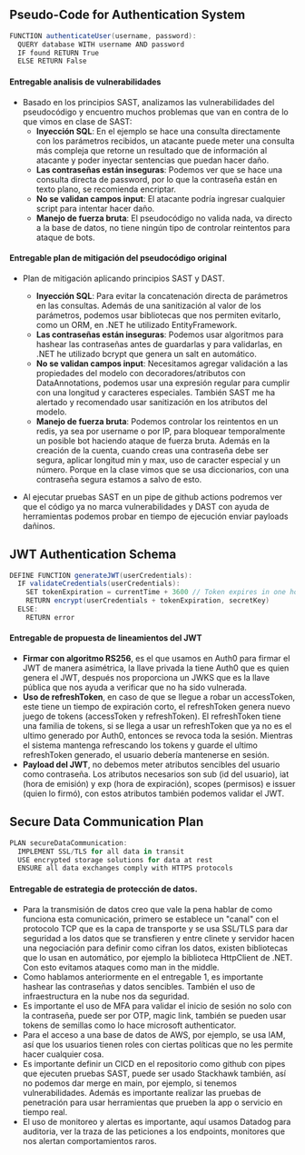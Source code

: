 ## Pseudo-Code for Authentication System

```csharp
FUNCTION authenticateUser(username, password):
  QUERY database WITH username AND password
  IF found RETURN True
  ELSE RETURN False

```

#### Entregable analisis de vulnerabilidades
* Basado en los principios SAST, analizamos las vulnerabilidades del pseudocódigo y encuentro muchos problemas que van en contra de lo que vimos en clase de SAST:
    * **Inyección SQL**: En el ejemplo se hace una consulta directamente con los parámetros recibidos, un atacante puede meter una consulta más compleja que retorne un resultado que de información al atacante y poder inyectar sentencias que puedan hacer daño.
    * **Las contraseñas están inseguras**: Podemos ver que se hace una consulta directa de password, por lo que la contraseña están en texto plano, se recomienda encriptar.
    * **No se validan campos input**: El atacante podría ingresar cualquier script para intentar hacer daño.
    * **Manejo de fuerza bruta**: El pseudocódigo no valida nada, va directo a la base de datos, no tiene ningún tipo de controlar reintentos para ataque de bots.

#### Entregable plan de mitigación del pseudocódigo original
* Plan de mitigación aplicando principios SAST y DAST.
    * **Inyección SQL**: Para evitar la concatenación directa de parámetros en las consultas. Además de una sanitización al valor de los parámetros, podemos usar bibliotecas que nos permiten evitarlo, como un ORM, en .NET he utilizado EntityFramework.
    * **Las contraseñas están inseguras**: Podemos usar algoritmos para hashear las contraseñas antes de guardarlas y para validarlas, en .NET he utilizado bcrypt que genera un salt en automático.
    * **No se validan campos input**: Necesitamos agregar validación a las propiedades del modelo con decoradores/atributos con DataAnnotations, podemos usar una expresión regular para cumplir con una longitud y caracteres especiales. También SAST me ha alertado y recomendado usar sanitización en los atributos del modelo.
    * **Manejo de fuerza bruta**: Podemos controlar los reintentos en un redis, ya sea por username o por IP, para bloquear temporalmente un posible bot haciendo ataque de fuerza bruta. Además en la creación de la cuenta, cuando creas una contraseña debe ser segura, aplicar longitud min y max, uso de caracter especial y un número. Porque en la clase vimos que se usa diccionarios, con una contraseña segura estamos a salvo de esto.
    
* Al ejecutar pruebas SAST en un pipe de github actions podremos ver que el código ya no marca vulnerabilidades y DAST con ayuda de herramientas podemos probar en tiempo de ejecución enviar payloads dañinos.


## JWT Authentication Schema

```csharp
DEFINE FUNCTION generateJWT(userCredentials):
  IF validateCredentials(userCredentials):
    SET tokenExpiration = currentTime + 3600 // Token expires in one hour
    RETURN encrypt(userCredentials + tokenExpiration, secretKey)
  ELSE:
    RETURN error

```

#### Entregable de propuesta de lineamientos del JWT
* **Firmar con algoritmo RS256**, es el que usamos en Auth0 para firmar el JWT de manera asimétrica, la llave privada la tiene Auth0 que es quien genera el JWT, después nos proporciona un JWKS que es la llave pública que nos ayuda a verificar que no ha sido vulnerada.
* **Uso de refreshToken**, en caso de que se llegue a robar un accessToken, este tiene un tiempo de expiración corto, el refreshToken genera nuevo juego de tokens (accessToken y refreshToken). El refreshToken tiene una familia de tokens, si se llega a usar un refreshToken que ya no es el ultimo generado por Auth0, entonces se revoca toda la sesión. Mientras el sistema mantenga refrescando los tokens y guarde el ultimo refreshToken generado, el usuario debería mantenerse en sesión.
* **Payload del JWT**, no debemos meter atributos sencibles del usuario como contraseña. Los atributos necesarios son sub (id del usuario), iat (hora de emisión) y exp (hora de expiración), scopes (permisos) e issuer (quien lo firmó), con estos atributos también podemos validar el JWT.


## Secure Data Communication Plan

```csharp
PLAN secureDataCommunication:
  IMPLEMENT SSL/TLS for all data in transit
  USE encrypted storage solutions for data at rest
  ENSURE all data exchanges comply with HTTPS protocols

```

#### Entregable de estrategia de protección de datos.
* Para la transmisión de datos creo que vale la pena hablar de como funciona esta comunicación, primero se establece un "canal" con el protocolo TCP que es la capa de transporte y se usa SSL/TLS para dar seguridad a los datos que se transfieren y entre clinete y servidor hacen una negociación para definir como cifran los datos, existen bibliotecas que lo usan en automático, por ejemplo la biblioteca HttpClient de .NET. Con esto evitamos ataques como man in the middle.
* Como hablamos anteriormente en el entregable 1, es importante hashear las contraseñas y datos sencibles. También el uso de infraestructura en la nube nos da seguridad.
* Es importante el uso de MFA para validar el inicio de sesión no solo con la contraseña, puede ser por OTP, magic link, también se pueden usar tokens de semillas como lo hace microsoft authenticator.
* Para el acceso a una base de datos de AWS, por ejemplo, se usa IAM, así que los usuarios tienen roles con ciertas políticas que no les permite hacer cualquier cosa.
* Es importante definir un CICD en el repositorio como github con pipes que ejecuten pruebas SAST, puede ser usado Stackhawk también, así no podemos dar merge en main, por ejemplo, si tenemos vulnerabilidades. Además es importante realizar las pruebas de penetración para usar herramientas que prueben la app o servicio en tiempo real.
* El uso de monitoreo y alertas es importante, aquí usamos Datadog para auditoria, ver la traza de las peticiones a los endpoints, monitores que nos alertan comportamientos raros.